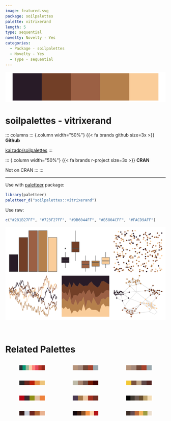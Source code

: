 ```yaml
---
image: featured.svg
package: soilpalettes
palette: vitrixerand
length: 5
type: sequential
novelty: Novelty - Yes
categories:
  - Package - soilpalettes
  - Novelty - Yes
  - Type - sequential
---
```


![](featured.svg)

# soilpalettes - vitrixerand 

::: columns
::: {.column width="50%"}
{{< fa brands github size=3x >}}
**Github**

[kaizadp/soilpalettes](https://github.com/kaizadp/soilpalettes)
:::

::: {.column width="50%"}
{{< fa brands r-project size=3x >}}
**CRAN**

Not on CRAN
:::
:::

<hr> 

Use with [paletteer](https://emilhvitfeldt.github.io/paletteer/) package:

```r
library(paletteer)
paletteer_d("soilpalettes::vitrixerand")
```

Use raw:

```r
c("#281B27FF", "#723F27FF", "#9B6044FF", "#B5804CFF", "#FACD9AFF")
``` 

![](examples.png) 

<br>

# Related Palettes

<div class="list" style="display: grid; grid-template-columns: auto auto auto;"> <figure class="figure">
<a href="../../awtools/a_palette/"> <img src="../../awtools/a_palette/featured.svg" style="width: 100%;" class="figure-img"></a>
</figure> <figure class="figure">
<a href="../../ButterflyColors/hamadryas_feronia/"> <img src="../../ButterflyColors/hamadryas_feronia/featured.svg" style="width: 100%;" class="figure-img"></a>
</figure> <figure class="figure">
<a href="../../ButterflyColors/hamadryas_feronia/"> <img src="../../ButterflyColors/hamadryas_feronia/featured.svg" style="width: 100%;" class="figure-img"></a>
</figure> <figure class="figure">
<a href="../../soilpalettes/paleustalf/"> <img src="../../soilpalettes/paleustalf/featured.svg" style="width: 100%;" class="figure-img"></a>
</figure> <figure class="figure">
<a href="../../tayloRswift/taylorRed/"> <img src="../../tayloRswift/taylorRed/featured.svg" style="width: 100%;" class="figure-img"></a>
</figure> <figure class="figure">
<a href="../../lisa/MiltonAvery/"> <img src="../../lisa/MiltonAvery/featured.svg" style="width: 100%;" class="figure-img"></a>
</figure> <figure class="figure">
<a href="../../lisa/ReneMagritte/"> <img src="../../lisa/ReneMagritte/featured.svg" style="width: 100%;" class="figure-img"></a>
</figure> <figure class="figure">
<a href="../../lisa/MaxBeckmann/"> <img src="../../lisa/MaxBeckmann/featured.svg" style="width: 100%;" class="figure-img"></a>
</figure> <figure class="figure">
<a href="../../colRoz/p_breviceps/"> <img src="../../colRoz/p_breviceps/featured.svg" style="width: 100%;" class="figure-img"></a>
</figure> <figure class="figure">
<a href="../../soilpalettes/alaquod/"> <img src="../../soilpalettes/alaquod/featured.svg" style="width: 100%;" class="figure-img"></a>
</figure> <figure class="figure">
<a href="../../beyonce/X45/"> <img src="../../beyonce/X45/featured.svg" style="width: 100%;" class="figure-img"></a>
</figure> <figure class="figure">
<a href="../../colRoz/ngadju/"> <img src="../../colRoz/ngadju/featured.svg" style="width: 100%;" class="figure-img"></a>
</figure> 
</div>

